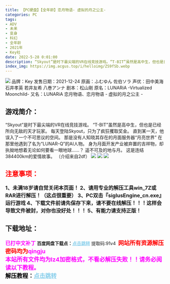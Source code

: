 ```yaml
---
title: 【PC硬盘】【全年龄】恋月物语- 虚拟的月之公主-
categories: PC
tags:
- ADV
- 未来
- 变身
- 科幻
- 全年龄
- 2021年
- Key社
date: 2022-5-28 0:01:00
description: “Skyout”是时下最尖端的VR在线竞技游戏。“T-BIT”虽然是高中生，但也是已经所向无敌的天才玩家。每天登陆Skyout，只为了疯狂攫取奖金。直到某一天，他误入了一个不可思议的空间。
index_img: https://img.acgus.top/i/helloimg/ZS9fSb.webp
---
```

![](https://img.acgus.top/i/helloimg/ZS9fSb.webp)
品牌：Key
发售日期：2021-12-24
原画：ふむゆん 佐伯ソラ
声优：田中美海 石井孝英 若井友希 八巻アンナ
剧本：松山剛
原名：LUNARiA -Virtualized Moonchild-
又名：LUNARiA 恋月物语、恋月物语 - 虚拟的月之公主 -

## 游戏简介：
“Skyout”是时下最尖端的VR在线竞技游戏。
“T-BIT”虽然是高中生，但也是已经所向无敌的天才玩家。
每天登陆Skyout，只为了疯狂攫取奖金。
直到某一天，他误入了一个不可思议的空间。
那是没有人知晓其存在的月面服务器“月亮世界”
在那里他遇到了名为“LUNAR-Q”的AI人物。
身为月面开发产业被弃置的吉祥物，却执拗地想着无论如何要看一眼地球……？
遥不可及的地与月。
这是连结384400km的爱情故事。
（介绍来自2df）
![](https://img.acgus.top/i/helloimg/ZS9r81.webp)
![](https://img.acgus.top/i/helloimg/ZS9kMT.webp)
![](https://img.acgus.top/i/helloimg/ZS9YZK.webp)





## <font color=#FF0000 >注意事项：</font>
<font size=3><b>1、未满18岁请自觉关闭本页面！
2、请用专业的解压工具win_7Z或RAR进行解压！（这点很重要）
3、PC双击『sigIusEngine_cn.exe』运行游戏
4、下载文件前请先保存下来，请不要在线解压！！！这样会导致文件被封，对你也没好处！！！
5、有能力请支持正版！</b></font>

## 下载地址：
<font color=#FF00FF size=3><b>已打中文补丁</b></font>
<b>百度网盘下载点：</b><a href="https://pan.baidu.com/s/1CnUuAj0lLiIuZhaR5nPjag?pwd=91v4" style="color: #87CEEB;"><b>点击跳转</b></a> 提取码:91v4
<a style="padding: 0" href="https://post.qingju.org/AD/"><img style="max-width:100%" src="https://img.acgus.top/i/2024/07/478f689b8021d8d499ab43d21acf137a.gif" alt=""></a>
<b><font color=#FF0000 size=4>网站所有资源解压密码均为</b></font><b><font color=#FF00FF size=4>qingju</font><font color=#FF0000 ></font></b><br><b><font color=#FF00FF size=4>本站所有文件均为lz4加密格式，不看必解压失败！！请务必阅读以下教程。</b></font><br><b><font color=#000 size=4>解压教程：</b><a href="https://post.qingju.org/tutorial/000/" style="color: #87CEEB;"><b>点击跳转</b></a>